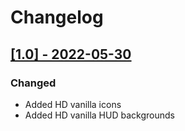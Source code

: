 # Changelog

## [[1.0] - 2022-05-30](https://github.com/BC46/freelancer-hd-icons-and-hud-backgrounds/releases/tag/v1.0)

### Changed
* Added HD vanilla icons
* Added HD vanilla HUD backgrounds
